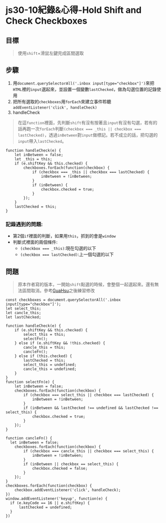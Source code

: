 # js30-10紀錄&心得-Hold Shift and Check Checkboxes
## 目標
>使用`shift`+滑鼠左鍵完成區間選取
## 步驟
1. 用`document.querySelectorAll('.inbox input[type="checkbox"]')`來把`HTML`裡的`input`選起來，並設置一個變數`lastChecked`，做為勾選位置的記錄使用
2. 把所有選取的`checkboxes`用`forEach`來建立事件聆聽`addEventListener('click', handleCheck)`
3. handleCheck
> 在這`function`裡面，先判斷`shift`有沒有按著且`input`有沒有勾選，若有的話再跑一次`forEach`判斷`(checkbox === _this || checkbox === lastChecked)`，透過`inBetween`對`input`做標記。若不成立的話，把勾選的`input`帶入`lastChecked`。
```javascript= 
function handleCheck(e) {
    let inBetween = false;
    let _this = this;
    if (e.shiftKey && this.checked) {
        checkboxes.forEach(function(checkbox) {
            if (checkbox === _this || checkbox === lastChecked) {
                inBetween = !inBetween;
            }
            if (inBetween) {
                checkbox.checked = true;
            }
        });
    }
    lastChecked = this;
}
```
### 記錄遇到的問題:
* 第2個`if`裡面的判斷，如果用`this`，抓到的會是`window`
* 判斷式裡面的兩個條件:
    * `(checkbox === _this)`:現在勾選的以下
    * `(checkbox === lastChecked)`:上一個勾選的以下

## 問題
>原本作者寫的版本，一開始`shift`點選的時候，會整個一起選起來。還有無法區間取消。參考[GuaHsu](https://github.com/guahsu/JavaScript30/tree/master/10_Hold-Shift-and-Check-Checkboxes)之後練習修改
```javascript=
const checkboxes = document.querySelectorAll('.inbox input[type="checkbox"]');
let select_this;
let cancle_this;
let lastChecked;

function handleCheck(e) {
    if (e.shiftKey && this.checked) {
        select_this = this;
        selectFn();
    } else if (e.shiftKey && !this.checked) {
        cancle_this = this;
        cancleFn();
    } else if (this.checked) {
        lastChecked = this;
        select_this = undefined;
        cancle_this = undefined;         
    } 
}
function selectFn(e) {
    let inBetween = false;
    checkboxes.forEach(function(checkbox) {
        if (checkbox === select_this || checkbox === lastChecked) {
            inBetween = !inBetween;
        }
        if (inBetween && lastChecked !== undefined && lastChecked !== select_this) {
            checkbox.checked = true;
        }
    });
}

function cancleFn() {
  let inBetween = false;
    checkboxes.forEach(function(checkbox) {
        if (checkbox === cancle_this || checkbox === select_this) {
            inBetween = !inBetween;
        }
        if (inBetween || checkbox == select_this) {
            checkbox.checked = false;
        }
    });
}
checkboxes.forEach(function(checkbox) {
    checkbox.addEventListener('click', handleCheck);
})
window.addEventListener('keyup', function(e) {
  if (e.keyCode == 16 || e.shiftKey) {
      lastChecked = undefined;
  }
})
```